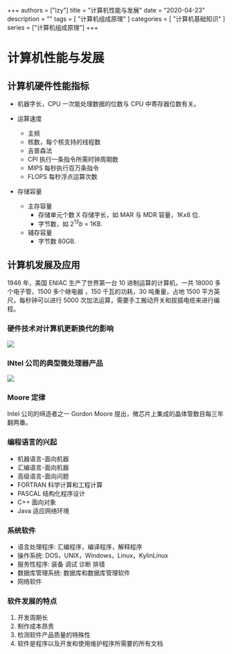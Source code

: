 +++
authors = ["lzy"]
title = "计算机性能与发展"
date = "2020-04-23"
description = ""
tags = [
    "计算机组成原理"
]
categories = [
    "计算机基础知识"
]
series = ["计算机组成原理"]
+++

# 计算机性能与发展

## 计算机硬件性能指标

- 机器字长，CPU 一次能处理数据的位数与 CPU 中寄存器位数有关。
- 运算速度

  - 主频
  - 核数，每个核支持的线程数
  - 吉普森法
  - CPI 执行一条指令所需时钟周期数
  - MIPS 每秒执行百万条指令
  - FLOPS 每秒浮点运算次数
- 存储容量

  - 主存容量
    - 存储单元个数 X 存储字长，如 MAR 与 MDR 容量，1Kx8 位.
    - 字节数，如 $2^{13}b$ = 1KB.
  - 辅存容量
    - 字节数 80GB.

## 计算机发展及应用

1946 年，美国 ENIAC 生产了世界第一台 10 进制运算的计算机，一共 18000 多个电子管，1500 多个继电器 ，150 千瓦的功耗，30 吨重量，占地 1500 平方英尺，每秒钟可以进行 5000 次加法运算，需要手工搬动开关和拔插电缆来进行编程。

### 硬件技术对计算机更新换代的影响

![](../static/QjXJbdFGAok2CaxeuIUcLwmtnDk.png)

### INtel 公司的典型微处理器产品

![](../static/EA4qbXRS5oYp6bxH8epcqEkWnbf.png)

### Moore 定律

Intel 公司的缔造者之一 Gordon Moore 提出，微芯片上集成的晶体管数目每三年翻两番。

### 编程语言的兴起

- 机器语言-面向机器
- 汇编语言-面向机器
- 高级语言-面向问题
- FORTRAN 科学计算和工程计算
- PASCAL 结构化程序设计
- C++ 面向对象
- Java 适应网络环境

### 系统软件

- 语言处理程序: 汇编程序，编译程序，解释程序
- 操作系统: DOS，UNIX，Windows，Linux，KylinLinux
- 服务性程序: 装备 调试 诊断 排错
- 数据库管理系统: 数据库和数据库管理软件
- 网络软件

### 软件发展的特点

1. 开发周期长
2. 制作成本昂贵
3. 检测软件产品质量的特殊性
4. 软件是程序以及开发和使用维护程序所需要的所有文档
